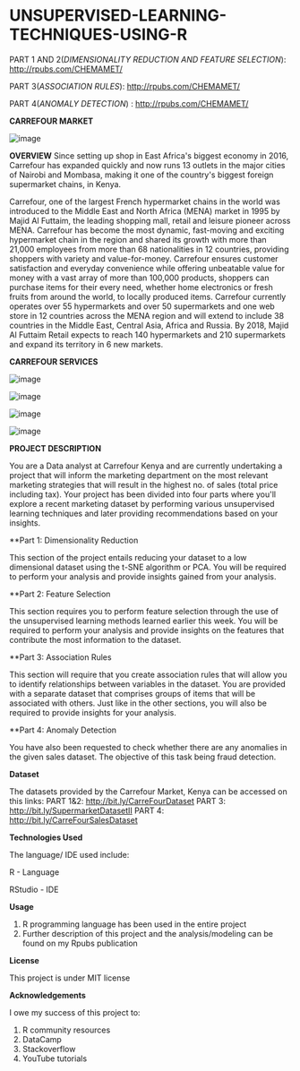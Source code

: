 # UNSUPERVISED-LEARNING-TECHNIQUES-USING-R

PART 1 AND 2(*DIMENSIONALITY REDUCTION AND FEATURE SELECTION*): http://rpubs.com/CHEMAMET/

PART 3(*ASSOCIATION RULES*): http://rpubs.com/CHEMAMET/

PART 4(*ANOMALY DETECTION*) : http://rpubs.com/CHEMAMET/


**CARREFOUR MARKET**

![image](https://user-images.githubusercontent.com/98380046/173290526-397842cd-2b3d-4f43-b99b-16cb61702109.png)



**OVERVIEW**
Since setting up shop in East Africa's biggest economy in 2016, Carrefour has expanded quickly and now runs 13 outlets in the major cities of Nairobi and Mombasa, making it one of the country's biggest foreign supermarket chains, in Kenya.

Carrefour, one of the largest French hypermarket chains in the world was introduced to the Middle East and North Africa (MENA) market in 1995 by Majid Al Futtaim, the leading shopping mall, retail and leisure pioneer across MENA. Carrefour has become the most dynamic, fast-moving and exciting hypermarket chain in the region and shared its growth with more than 21,000 employees from more than 68 nationalities in 12 countries, providing shoppers with variety and value-for-money. Carrefour ensures customer satisfaction and everyday convenience while offering unbeatable value for money with a vast array of more than 100,000 products, shoppers can purchase items for their every need, whether home electronics or fresh fruits from around the world, to locally produced items. Carrefour currently operates over 55 hypermarkets and over 50 supermarkets and one web store in 12 countries across the MENA region and will extend to include 38 countries in the Middle East, Central Asia, Africa and Russia. By 2018, Majid Al Futtaim Retail expects to reach 140 hypermarkets and 210 supermarkets and expand its territory in 6 new markets.


**CARREFOUR SERVICES**

![image](https://user-images.githubusercontent.com/98380046/173289933-ea753e8b-14f2-4e63-8326-19e7c37f7d84.png)


![image](https://user-images.githubusercontent.com/98380046/173290141-2e7689b3-e705-4486-8e91-e5bd7ec16424.png)


![image](https://user-images.githubusercontent.com/98380046/173290174-d2de2dab-3aca-4443-b223-8d30db72888d.png)


![image](https://user-images.githubusercontent.com/98380046/173290196-47e3b106-a0e7-4f08-9b8d-55fae01beab8.png)



**PROJECT DESCRIPTION**

You are a Data analyst at Carrefour Kenya and are currently undertaking a project that will inform the marketing department on the most relevant marketing strategies that will result in the highest no. of sales (total price including tax). Your project has been divided into four parts where you'll explore a recent marketing dataset by performing various unsupervised learning techniques and later providing recommendations based on your insights.

**Part 1: Dimensionality Reduction

This section of the project entails reducing your dataset to a low dimensional dataset using the t-SNE algorithm or PCA. You will be required to perform your analysis and provide insights gained from your analysis.

**Part 2: Feature Selection

This section requires you to perform feature selection through the use of the unsupervised learning methods learned earlier this week. You will be required to perform your analysis and provide insights on the features that contribute the most information to the dataset.

**Part 3: Association Rules

This section will require that you create association rules that will allow you to identify relationships between variables in the dataset. You are provided with a separate dataset that comprises groups of items that will be associated with others. Just like in the other sections, you will also be required to provide insights for your analysis.

**Part 4: Anomaly Detection

You have also been requested to check whether there are any anomalies in the given sales dataset. The objective of this task being fraud detection.


**Dataset**

The datasets provided by the Carrefour Market, Kenya can be accessed on this links:
PART 1&2: http://bit.ly/CarreFourDataset
PART 3: http://bit.ly/SupermarketDatasetII
PART 4: http://bit.ly/CarreFourSalesDataset


**Technologies Used**

The language/ IDE used include:

R - Language

RStudio - IDE

**Usage**

1. R programming language has been used in the entire project
2. Further description of this project and the analysis/modeling can be found on my Rpubs publication

**License**

This project is under MIT license

**Acknowledgements**

I owe my success of this project to:
1. R community resources
2. DataCamp
3. Stackoverflow
4. YouTube tutorials
